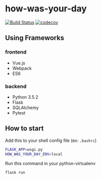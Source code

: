 # how-was-your-day

[![Build Status](https://travis-ci.org/showerbugs/how-was-your-day.svg?branch=master)](https://travis-ci.org/showerbugs/how-was-your-day)
[![codecov](https://codecov.io/gh/showerbugs/how-was-your-day/branch/master/graph/badge.svg)](https://codecov.io/gh/showerbugs/how-was-your-day)

## Using Frameworks

### frontend

* Vue.js
* Webpack
* ES6

### backend

* Python 3.5.2
* Flask
* SQLAlchemy
* Pytest

## How to start

Add this to your shell config file (ex: `.bashrc`)

```sh
FLASK_APP=wsgi.py
HOW_WAS_YOUR_DAY_ENV=local
```

Run this command in your python-virtualenv

```sh
flask run
```
